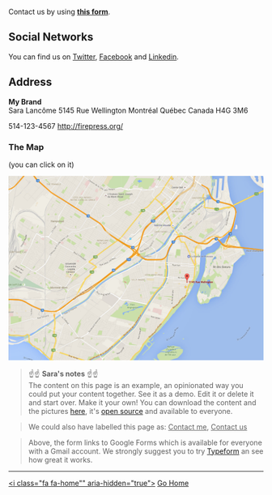 Contact us by using [**this form**](http://goo.gl/forms/4B5zzHhXphbtMzh93).

## Social Networks

You can find us on [Twitter](https://twitter.com/_pascalandy), [Facebook](https://www.facebook.com/pascalandy1) and [Linkedin](https://ca.linkedin.com/in/pascalnguyendeschenes).

## Address

**My Brand**<br>
Sara Lancôme
5145 Rue Wellington
Montréal Québec Canada H4G 3M6

514-123-4567
http://firepress.org/

### The Map

(you can click on it)

[![](https://raw.githubusercontent.com/firepress-org/themes-content/master/112_readiness/images/map3.jpg)](https://www.google.ca/maps/@45.4549261,-73.5701503,17z)

> ☝️☝️ **Sara's notes** ☝️☝️<br>The content on this page is an example, an opinionated way you could put your content together. See it as a demo. Edit it or delete it and start over. Make it your own! You can download the content and the pictures [here](https://github.com/firepress-org/themes-content/archive/master.zip), it's [open source](https://github.com/firepress-org/themes-content) and available to everyone.

> We could also have labelled this page as: <ins>Contact me</ins>, <ins>Contact us</ins>

> Above, the form links to Google Forms which is available for everyone with a Gmail account. We strongly suggest you to try [Typeform](http://referral.typeform.com/mQbygCx) an see how great it works.

---

[<i class="fa fa-home"" aria-hidden="true"></i>](/) [Go Home](/)
<br><br>